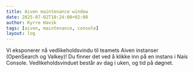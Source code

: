 ```yaml
---
title: Aiven maintenance window
date: 2025-07-02T10:24:00+02:00
author: Kyrre Havik
tags: [aiven, maintenance, console]
layout: log
---
```


Vi eksponerer nå vedlikeholdsvindu til teamets Aiven instanser (OpenSearch og Valkey)!
Du finner det ved å klikke inn på en instans i Nais Console.
Vedlikeholdsvinduet består av dag i uken, og tid på døgnet.
